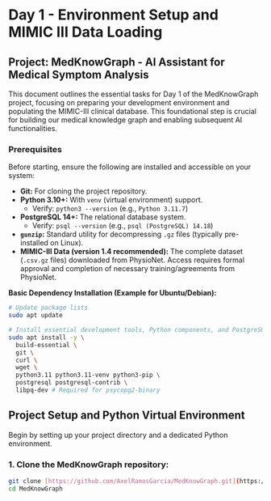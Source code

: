 # Day 1 - Environment Setup and MIMIC III Data Loading

## Project: MedKnowGraph - AI Assistant for Medical Symptom Analysis

This document outlines the essential tasks for Day 1 of the MedKnowGraph project, focusing on preparing your development environment and populating the MIMIC-III clinical database. This foundational step is crucial for building our medical knowledge graph and enabling subsequent AI functionalities.

### Prerequisites

Before starting, ensure the following are installed and accessible on your system:

* **Git:** For cloning the project repository.
* **Python 3.10+:** With `venv` (virtual environment) support.
    * Verify: `python3 --version` (e.g., `Python 3.11.7`)
* **PostgreSQL 14+:** The relational database system.
    * Verify: `psql --version` (e.g., `psql (PostgreSQL) 14.18`)
* **`gunzip`:** Standard utility for decompressing `.gz` files (typically pre-installed on Linux).
* **MIMIC-III Data (version 1.4 recommended):** The complete dataset (`.csv.gz` files) downloaded from PhysioNet. Access requires formal approval and completion of necessary training/agreements from PhysioNet.

**Basic Dependency Installation (Example for Ubuntu/Debian):**

```bash
# Update package lists
sudo apt update

# Install essential development tools, Python components, and PostgreSQL
sudo apt install -y \
  build-essential \
  git \
  curl \
  wget \
  python3.11 python3.11-venv python3-pip \
  postgresql postgresql-contrib \
  libpq-dev # Required for psycopg2-binary
```
## Project Setup and Python Virtual Environment

Begin by setting up your project directory and a dedicated Python environment.

### 1. Clone the MedKnowGraph repository:
```bash
git clone [https://github.com/AxelRamosGarcia/MedKnowGraph.git](https://github.com/AxelRamosGarcia/MedKnowGraph.git)
cd MedKnowGraph
```
